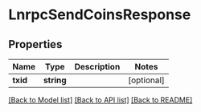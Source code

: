 # LnrpcSendCoinsResponse

## Properties
Name | Type | Description | Notes
------------ | ------------- | ------------- | -------------
**txid** | **string** |  | [optional] 

[[Back to Model list]](../README.md#documentation-for-models) [[Back to API list]](../README.md#documentation-for-api-endpoints) [[Back to README]](../README.md)


